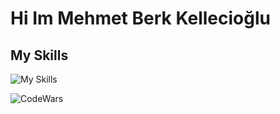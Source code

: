 # Hi Im Mehmet Berk Kellecioğlu
## My Skills
![My Skills](https://skillicons.dev/icons?i=c,cpp,python)

![CodeWars](https://www.codewars.com/users/Murat%C4%B0lhan/badges/small)
